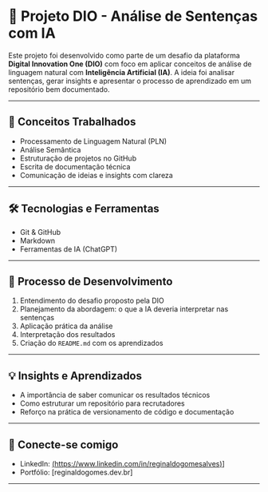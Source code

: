# 🚀 Projeto DIO - Análise de Sentenças com IA

Este projeto foi desenvolvido como parte de um desafio da plataforma **Digital Innovation One (DIO)** com foco em aplicar conceitos de análise de linguagem natural com **Inteligência Artificial (IA)**. A ideia foi analisar sentenças, gerar insights e apresentar o processo de aprendizado em um repositório bem documentado.

---

## 🧠 Conceitos Trabalhados

- Processamento de Linguagem Natural (PLN)
- Análise Semântica
- Estruturação de projetos no GitHub
- Escrita de documentação técnica
- Comunicação de ideias e insights com clareza

---

## 🛠 Tecnologias e Ferramentas

- Git & GitHub
- Markdown
- Ferramentas de IA (ChatGPT)

---

## 📝 Processo de Desenvolvimento

1. Entendimento do desafio proposto pela DIO
2. Planejamento da abordagem: o que a IA deveria interpretar nas sentenças
3. Aplicação prática da análise
4. Interpretação dos resultados
5. Criação do `README.md` com os aprendizados

---

## 💡 Insights e Aprendizados

- A importância de saber comunicar os resultados técnicos
- Como estruturar um repositório para recrutadores
- Reforço na prática de versionamento de código e documentação

---

## 🤝 Conecte-se comigo

- LinkedIn: [(https://www.linkedin.com/in/reginaldogomesalves)](https://www.linkedin.com/in/reginaldogomesalves/)]
- Portfólio: [reginaldogomes.dev.br]

---

